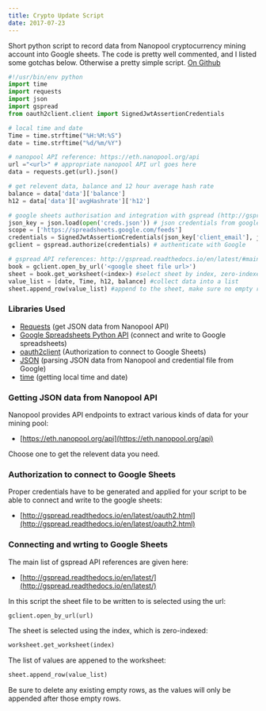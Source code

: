 ```yaml
---
title: Crypto Update Script
date: 2017-07-23
---
```

Short python script to record data from Nanopool cryptocurrency mining account into Google sheets. 
The code is pretty well commented, and I listed some gotchas below. 
Otherwise a pretty simple script. [On Github](https://github.com/binayakd/cryptoUpdate) 

```python
#!/usr/bin/env python
import time
import requests
import json
import gspread
from oauth2client.client import SignedJwtAssertionCredentials

# local time and date
Time = time.strftime("%H:%M:%S")
date = time.strftime("%d/%m/%Y")

# nanopool API reference: https://eth.nanopool.org/api
url ="<url>" # appropriate nanopool API url goes here
data = requests.get(url).json()

# get relevent data, balance and 12 hour average hash rate
balance = data['data']['balance']
h12 = data['data']['avgHashrate']['h12']

# google sheets authorisation and integration with gspread (http://gspread.readthedocs.io/en/latest/oauth2.html)
json_key = json.load(open('creds.json')) # json credentials from google developer console
scope = ['https://spreadsheets.google.com/feeds']
credentials = SignedJwtAssertionCredentials(json_key['client_email'], json_key['private_key'].encode(), scope) # get email and key from creds
gclient = gspread.authorize(credentials) # authenticate with Google

# gspread API references: http://gspread.readthedocs.io/en/latest/#main-interface
book = gclient.open_by_url('<google sheet file url>') 
sheet = book.get_worksheet(<index>) #select sheet by index, zero-indexed
value_list = [date, Time, h12, balance] #collect data into a list
sheet.append_row(value_list) #append to the sheet, make sure no empty rows in the sheet before appending 
```

### Libraries Used
- [Requests](http://docs.python-requests.org/en/master/) (get JSON data from Nanopool API)
- [Google Spreadsheets Python API](https://github.com/burnash/gspread) (connect and write to Google spreadsheets)
- [oauth2client](https://github.com/google/oauth2client) (Authorization to connect to Google Sheets)
- [JSON](https://docs.python.org/2/library/json.html) (parsing JSON data from Nanopool and credential file from Google)
- [time](https://docs.python.org/2/library/time.html) (getting local time and date)

### Getting JSON data from Nanopool API
Nanopool provides API endpoints to extract various kinds of data for your mining pool:
- [https://eth.nanopool.org/api](https://eth.nanopool.org/api)

Choose one to get the relevent data you need.

### Authorization to connect to Google Sheets
Proper credentials have to be generated and applied for your script to be able to connect and write to the google sheets:
- [http://gspread.readthedocs.io/en/latest/oauth2.html](http://gspread.readthedocs.io/en/latest/oauth2.html)

### Connecting and wrting to Google Sheets
The main list of gspread API references are given here:
- [http://gspread.readthedocs.io/en/latest/](http://gspread.readthedocs.io/en/latest/)

In this script the sheet file to be written to is selected using the url: 
```python
gclient.open_by_url(url)
```


The sheet is selected using the index, which is zero-indexed: 
```python
worksheet.get_worksheet(index)
```


The list of values are appened to the worksheet: 
```python
sheet.append_row(value_list)
```


Be sure to delete any existing empty rows, as the values will only be appended after those empty rows.
